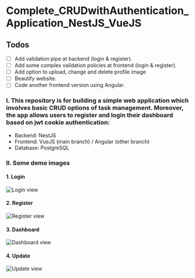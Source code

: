 # Complete_CRUDwithAuthentication_Application_NestJS_VueJS

## Todos
- [ ] Add validation pipe at backend (login & register).
- [ ] Add some complex validation policies at frontend (login & register).
- [ ] Add option to upload, change and delete profile image
- [ ] Beautify website.
- [ ] Code another frontend version using Angular.

### I. This repository is for building a simple web application which involves basic CRUD options of task management. Moreover, the app allows users to register and login their dashboard based on jwt cookie authentication:
* Backend: NestJS
* Frontend: VueJS (main branch) / Angular (other branch)
* Database: PostgreSQL

### II. Some demo images
#### 1. Login
![Login view](https://github.com/nguyenngochieu-hsgs/Complete_CRUDwithAuthentication_Application_NestJS_VueJS/blob/main/images/LoginView.PNG)

#### 2. Register
![Register view](https://github.com/nguyenngochieu-hsgs/Complete_CRUDwithAuthentication_Application_NestJS_VueJS/blob/main/images/RegisterView.PNG)

#### 3. Dashboard
![Dashboard view](https://github.com/nguyenngochieu-hsgs/Complete_CRUDwithAuthentication_Application_NestJS_VueJS/blob/main/images/DashboardView.PNG)

#### 4. Update
![Update view](https://github.com/nguyenngochieu-hsgs/Complete_CRUDwithAuthentication_Application_NestJS_VueJS/blob/main/images/UpdateView.PNG)

